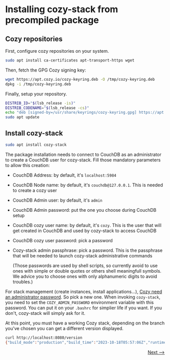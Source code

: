 # Installing cozy-stack from precompiled package

## Cozy repositories

First, configure cozy repositories on your system.

```bash
sudo apt install ca-certificates apt-transport-https wget
```

Then, fetch the GPG Cozy signing key:

```bash
wget https://apt.cozy.io/cozy-keyring.deb -O /tmp/cozy-keyring.deb
dpkg -i /tmp/cozy-keyring.deb
```

Finally, setup your repository.

```bash
DISTRIB_ID="$(lsb_release -is)"
DISTRIB_CODENAME="$(lsb_release -cs)"
echo "deb [signed-by=/usr/share/keyrings/cozy-keyring.gpg] https://apt.cozy.io/${DISTRIB_ID,,}/ ${DISTRIB_CODENAME} stable" | sudo tee /etc/apt/sources.list.d/cozy.list > /dev/null
sudo apt update
```

## Install cozy-stack

```bash
sudo apt install cozy-stack
```

The package installation needs to connect to CouchDB as an administrator to create a CouchDB user for cozy-stack. Fill those mandatory parameters to allow this creation:

- CouchDB Address: by default, it's `localhost:5984`
- CouchDB Node name: by default, it's `couchdb@127.0.0.1`. This is needed to create a cozy user
- CouchDB Admin user: by default, it's `admin`
- CouchDB Admin password: put the one you choose during CouchDB setup
- CouchDB cozy user name: by default, it's `cozy`. This is the user that will get created in CouchDB and used by cozy-stack to access CouchDB
- CouchDB cozy user password: pick a password
- Cozy-stack admin passphrase: pick a password. This is the passphrase that will be needed to launch cozy-stack administrative commands

  (Those passwords are used by shell scripts, so currently avoid to use ones with simple or double quotes or others shell meaningfull symbols. We advice you to choose ones with only alphanumeric digits to avoid troubles.)

For stack management (create instances, install applications...), [Cozy need an administrator password](https://docs.cozy.io/en/cozy-stack/config/#administration-secret). So pick a new one.
When invoking `cozy-stack`, you need to set the `COZY_ADMIN_PASSWORD` environment variable with this password. You can put it on your `.bashrc` for simplier life if you want. If you don't, cozy-stack will simply ask for it.

At this point, you must have a working Cozy stack, depending on the branch you've chosen you can get a different version displayed.

```bash
curl http://localhost:8080/version
{"build_mode":"production","build_time":"2023-10-18T05:57:06Z","runtime_version":"go1.21.3","version":"2:1.6.10"}
```

<div style="text-align: right">
  <a href="../../finalize/nginx/">Next --&gt;</a>
</div>
